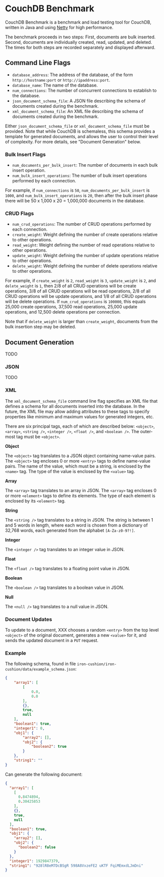 # CouchDB Benchmark

CouchDB Benchmark is a benchmark and load testing tool for CouchDB, written in Java and using [Netty](http://netty.io) for high performance.

The benchmark proceeds in two steps: First, documents are bulk inserted. Second, documents are individually created, read, updated, and deleted. The times for both steps are recorded separately and displayed afterward.

## Command Line Flags

* `database_address`: The address of the database, of the form `http://hostname:port` or `http://ipaddress:port`.
* `database_name`: The name of the database.
* `num_connections`: The number of concurrent connections to establish to the database.
* `json_document_schema_file`: A JSON file describing the schema of documents created during the benchmark.
* `xml_document_schema_file`: An XML file describing the schema of documents created during the benchmark.

Either `json_document_schema_file` or `xml_document_schema_file` must be provided. Note that while CouchDB is schemaless, this schema provides a template for generated documents, and allows the user to control their level of complexity. For more details, see "Document Generation" below.

### Bulk Insert Flags

* `num_documents_per_bulk_insert`: The number of documents in each bulk insert operation.
* `num_bulk_insert_operations`: The number of bulk insert operations performed by each connection.

For example, if `num_connections` is `50`, `num_documents_per_bulk_insert` is `1000`, and `num_bulk_insert_operations` is `20`, then after the bulk insert phase there will be 50 x 1,000 x 20 = 1,000,000 documents in the database.

### CRUD Flags

* `num_crud_operations`: The number of CRUD operations performed by each connection.
* `create_weight`: Weight defining the number of create operations relative to other operations.
* `read_weight`: Weight defining the number of read operations relative to other operations.
* `update_weight`: Weight defining the number of update operations relative to other operations.
* `delete_weight`: Weight defining the number of delete operations relative to other operations.

For example, if `create_weight` is `2`, `read_weight` is `3`, `update_weight` is `2`, and `delete_weight` is `1`, then 2/8 of all CRUD operations will be create operations, 3/8 of all CRUD operations will be read operations, 2/8 of all CRUD operations will be update operations, and 1/8 of all CRUD operations will be delete operations. If `num_crud_operations` is `100000`, this equals 25,000 create operations, 37,500 read operations, 25,000 update operations, and 12,500 delete operations per connection.

Note that if `delete_weight` is larger than `create_weight`, documents from the bulk insertion step may be deleted.

## Document Generation

TODO

### JSON

TODO

### XML

The `xml_document_schema_file` command line flag specifies an XML file that defines a schema for all documents inserted into the database. In the future, the XML file may allow adding attributes to these tags to specify properties like minimum and maximum values for generated integers, etc.

There are six principal tags, each of which are described below: `<object>`, `<array>`, `<string />`, `<integer />`, `<float />`, and `<boolean />`. The outer-most tag must be `<object>`.

**Object**

The `<object>` tag translates to a JSON object containing name-value pairs. The `<object>` tag encloses 0 or more `<entry>` tags to define name-value pairs. The name of the value, which must be a string, is enclosed by the `<name>` tag. The type of the value is enclosed by the `<value>` tag.

**Array**

The `<array>` tag translates to an array in JSON. The `<array>` tag encloses 0 or more `<element>` tags to define its elements. The type of each element is enclosed by its `<element>` tag.

**String**

The `<string />` tag translates to a string in JSON. The string is between 1 and 5 words in length, where each word is chosen from a dictionary of 32,768 words, each generated from the alphabet `[A-Za-z0-9?!]`.

**Integer**

The `<integer />` tag translates to an integer value in JSON.

**Float**

The `<float />` tag translates to a floating point value in JSON.

**Boolean**

The `<boolean />` tag translates to a boolean value in JSON.

**Null**

The `<null />` tag translates to a null value in JSON.

### Document Updates

To update to a document, XXX chooses a random `<entry>` from the top level `<object>` of the original document, generates a new `<value>` for it, and sends the updated document in a `PUT` request.

### Example

The following schema, found in file `iron-cushion/iron-cushion/data/example_schema.json`:

```json
{
    "array1": [
        [
            0.0, 
            0.0
        ], 
        {}, 
        true,
        null
    ], 
    "boolean1": true, 
    "integer1": 0, 
    "obj1": {
        "array2": [], 
        "obj2": {
            "boolean2": true
        }
    }, 
    "string1": ""
}
```

Can generate the following document:

```json
{
  "array1": [
    [
      0.8474894, 
      0.30425853
    ], 
    {}, 
    true,
    null
  ], 
  "boolean1": true, 
  "obj1": {
    "array2": [], 
    "obj2": {
      "boolean2": false
    }
  }, 
  "integer1": 1929847379, 
  "string1": "928lR8eM7DcBSgR 598A8VxzeFE2 uKTF FqiMEmxdLJmDni"
}

```

